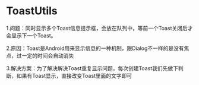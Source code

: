 # ToastUtils
1.问题：同时显示多个Toast信息提示框，会放在队列中，等前一个Toast关闭后才会显示下一个Toast。

2.原因：Toast是Android用来显示信息的一种机制，跟Dialog不一样的是没有焦点，过一定的时间会自动消失

3.解决方案：为了解决解决Toast重复显示问题，每次创建Toast我们先做下判断，如果有Toast显示，直接改变Toast里面的文字即可
